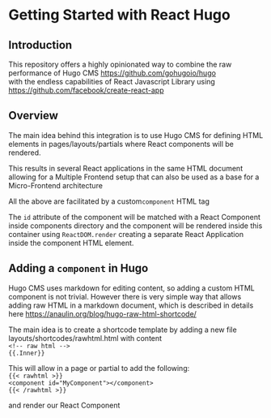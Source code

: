 # Getting Started with React Hugo

## Introduction

This repository offers a highly opinionated way to combine the raw performance of Hugo CMS https://github.com/gohugoio/hugo \
with the endless capabilities of React Javascript Library using https://github.com/facebook/create-react-app

## Overview

The main idea behind this integration is to use Hugo CMS for defining HTML elements
in pages/layouts/partials where React components will be rendered. 

This results in several React applications in the same HTML document allowing for a Multiple Frontend setup that can also be used as a base for a Micro-Frontend architecture

All the above are facilitated by a custom`component` HTML tag

The `id` attribute of the component will be matched with a React Component inside components directory and the component will be rendered inside this container using `ReactDOM.render` creating a separate React Application inside the component HTML element.

## Adding a `component` in Hugo

Hugo CMS uses markdown for editing content, so adding a custom HTML component is not trivial. However there is very simple way that allows adding raw HTML in a markdown document, which is described in details here https://anaulin.org/blog/hugo-raw-html-shortcode/

The main idea is to create a shortcode template by adding a new file layouts/shortcodes/rawhtml.html with content\
` <!-- raw html --> `\
` {{.Inner}} `

This will allow in a page or partial to add the following:\
`{{< rawhtml >}}`\
`<component id="MyComponent"></component>`\
`{{< /rawhtml >}}`

and render our React Component

